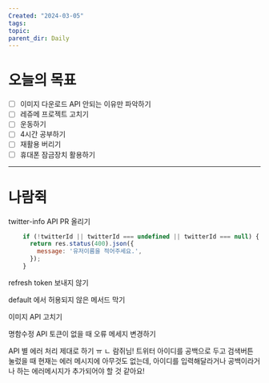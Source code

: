 ```yaml
---
Created: "2024-03-05"
tags: 
topic: 
parent_dir: Daily
---
```

# 오늘의 목표
- [ ] 이미지 다운로드 API 안되는 이유만 파악하기
- [ ] 레쥬메 프로젝트 고치기
- [ ] 운동하기
- [ ] 4시간 공부하기
- [ ] 재활용 버리기
- [ ] 휴대폰 잠금장치 활용하기 

---  
# 나람쥑

twitter-info API PR 올리기
```js
    if (!twitterId || twitterId === undefined || twitterId === null) {
      return res.status(400).json({
        message: '유저이름을 적어주세요.',
      });
    }
```

refresh token 보내지 않기

default 에서 허용되지 않은 메서드 막기

이미지 API 고치기

명함수정 API 토큰이 없을 때 오류 메세지 변경하기

API 별 에러 처리 제대로 하기 ㅠ
ㄴ 람쥐님! 트위터 아이디를 공백으로 두고 검색버튼 눌렀을 때 현재는 에러 메시지에 아무것도 없는데, 아이디를 입력해달라거나 공백이라거나 하는 에러메시지가 추가되어야 할 것 같아요!